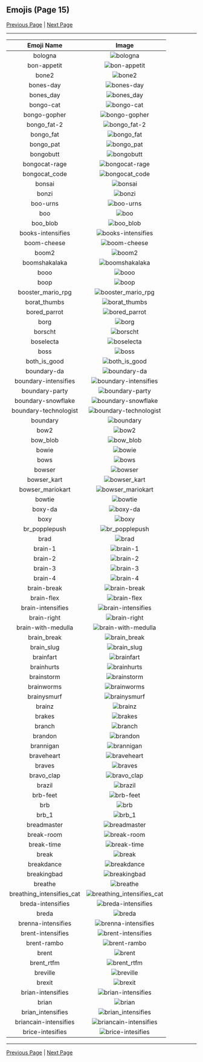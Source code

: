 
## Emojis (Page 15)

[Previous Page](/docs/hc/page-b-0014.md)
  | [Next Page](/docs/hc/page-b-0016.md)

<hr />

|Emoji Name|Image|
| :-: | :-: |
|bologna| ![bologna](/emojis/hc/bologna.png)|
|bon-appetit| ![bon-appetit](/emojis/hc/bon-appetit.jpg)|
|bone2| ![bone2](/emojis/hc/bone2.png)|
|bones-day| ![bones-day](/emojis/hc/bones-day.png)|
|bones_day| ![bones_day](/emojis/hc/bones_day.png)|
|bongo-cat| ![bongo-cat](/emojis/hc/bongo-cat.gif)|
|bongo-gopher| ![bongo-gopher](/emojis/hc/bongo-gopher.gif)|
|bongo_fat-2| ![bongo_fat-2](/emojis/hc/bongo_fat-2.gif)|
|bongo_fat| ![bongo_fat](/emojis/hc/bongo_fat.gif)|
|bongo_pat| ![bongo_pat](/emojis/hc/bongo_pat.gif)|
|bongobutt| ![bongobutt](/emojis/hc/bongobutt.gif)|
|bongocat-rage| ![bongocat-rage](/emojis/hc/bongocat-rage.gif)|
|bongocat_code| ![bongocat_code](/emojis/hc/bongocat_code.gif)|
|bonsai| ![bonsai](/emojis/hc/bonsai.png)|
|bonzi| ![bonzi](/emojis/hc/bonzi.png)|
|boo-urns| ![boo-urns](/emojis/hc/boo-urns.jpg)|
|boo| ![boo](/emojis/hc/boo.gif)|
|boo_blob| ![boo_blob](/emojis/hc/boo_blob.png)|
|books-intensifies| ![books-intensifies](/emojis/hc/books-intensifies.gif)|
|boom-cheese| ![boom-cheese](/emojis/hc/boom-cheese.png)|
|boom2| ![boom2](/emojis/hc/boom2.gif)|
|boomshakalaka| ![boomshakalaka](/emojis/hc/boomshakalaka.png)|
|booo| ![booo](/emojis/hc/booo.gif)|
|boop| ![boop](/emojis/hc/boop.gif)|
|booster_mario_rpg| ![booster_mario_rpg](/emojis/hc/booster_mario_rpg.gif)|
|borat_thumbs| ![borat_thumbs](/emojis/hc/borat_thumbs.gif)|
|bored_parrot| ![bored_parrot](/emojis/hc/bored_parrot.gif)|
|borg| ![borg](/emojis/hc/borg.png)|
|borscht| ![borscht](/emojis/hc/borscht.gif)|
|boselecta| ![boselecta](/emojis/hc/boselecta.png)|
|boss| ![boss](/emojis/hc/boss.png)|
|both_is_good| ![both_is_good](/emojis/hc/both_is_good.jpg)|
|boundary-da| ![boundary-da](/emojis/hc/boundary-da.png)|
|boundary-intensifies| ![boundary-intensifies](/emojis/hc/boundary-intensifies.gif)|
|boundary-party| ![boundary-party](/emojis/hc/boundary-party.gif)|
|boundary-snowflake| ![boundary-snowflake](/emojis/hc/boundary-snowflake.png)|
|boundary-technologist| ![boundary-technologist](/emojis/hc/boundary-technologist.png)|
|boundary| ![boundary](/emojis/hc/boundary.png)|
|bow2| ![bow2](/emojis/hc/bow2.gif)|
|bow_blob| ![bow_blob](/emojis/hc/bow_blob.png)|
|bowie| ![bowie](/emojis/hc/bowie.jpg)|
|bows| ![bows](/emojis/hc/bows.png)|
|bowser| ![bowser](/emojis/hc/bowser.jpg)|
|bowser_kart| ![bowser_kart](/emojis/hc/bowser_kart.gif)|
|bowser_mariokart| ![bowser_mariokart](/emojis/hc/bowser_mariokart.gif)|
|bowtie| ![bowtie](/emojis/hc/bowtie.png)|
|boxy-da| ![boxy-da](/emojis/hc/boxy-da.png)|
|boxy| ![boxy](/emojis/hc/boxy.png)|
|br_popplepush| ![br_popplepush](/emojis/hc/br_popplepush.png)|
|brad| ![brad](/emojis/hc/brad.png)|
|brain-1| ![brain-1](/emojis/hc/brain-1.png)|
|brain-2| ![brain-2](/emojis/hc/brain-2.png)|
|brain-3| ![brain-3](/emojis/hc/brain-3.png)|
|brain-4| ![brain-4](/emojis/hc/brain-4.png)|
|brain-break| ![brain-break](/emojis/hc/brain-break.png)|
|brain-flex| ![brain-flex](/emojis/hc/brain-flex.png)|
|brain-intensifies| ![brain-intensifies](/emojis/hc/brain-intensifies.gif)|
|brain-right| ![brain-right](/emojis/hc/brain-right.png)|
|brain-with-medulla| ![brain-with-medulla](/emojis/hc/brain-with-medulla.png)|
|brain_break| ![brain_break](/emojis/hc/brain_break.png)|
|brain_slug| ![brain_slug](/emojis/hc/brain_slug.jpg)|
|brainfart| ![brainfart](/emojis/hc/brainfart.gif)|
|brainhurts| ![brainhurts](/emojis/hc/brainhurts.jpg)|
|brainstorm| ![brainstorm](/emojis/hc/brainstorm.png)|
|brainworms| ![brainworms](/emojis/hc/brainworms.gif)|
|brainysmurf| ![brainysmurf](/emojis/hc/brainysmurf.png)|
|brainz| ![brainz](/emojis/hc/brainz.jpg)|
|brakes| ![brakes](/emojis/hc/brakes.png)|
|branch| ![branch](/emojis/hc/branch.png)|
|brandon| ![brandon](/emojis/hc/brandon.png)|
|brannigan| ![brannigan](/emojis/hc/brannigan.png)|
|braveheart| ![braveheart](/emojis/hc/braveheart.gif)|
|braves| ![braves](/emojis/hc/braves.gif)|
|bravo_clap| ![bravo_clap](/emojis/hc/bravo_clap.png)|
|brazil| ![brazil](/emojis/hc/brazil.png)|
|brb-feet| ![brb-feet](/emojis/hc/brb-feet.png)|
|brb| ![brb](/emojis/hc/brb.gif)|
|brb_1| ![brb_1](/emojis/hc/brb_1.png)|
|breadmaster| ![breadmaster](/emojis/hc/breadmaster.png)|
|break-room| ![break-room](/emojis/hc/break-room.jpg)|
|break-time| ![break-time](/emojis/hc/break-time.png)|
|break| ![break](/emojis/hc/break.png)|
|breakdance| ![breakdance](/emojis/hc/breakdance.gif)|
|breakingbad| ![breakingbad](/emojis/hc/breakingbad.png)|
|breathe| ![breathe](/emojis/hc/breathe.png)|
|breathing_intensifies_cat| ![breathing_intensifies_cat](/emojis/hc/breathing_intensifies_cat.gif)|
|breda-intensifies| ![breda-intensifies](/emojis/hc/breda-intensifies.gif)|
|breda| ![breda](/emojis/hc/breda.png)|
|brenna-intensifies| ![brenna-intensifies](/emojis/hc/brenna-intensifies.gif)|
|brent-intensifies| ![brent-intensifies](/emojis/hc/brent-intensifies.gif)|
|brent-rambo| ![brent-rambo](/emojis/hc/brent-rambo.gif)|
|brent| ![brent](/emojis/hc/brent.png)|
|brent_rtfm| ![brent_rtfm](/emojis/hc/brent_rtfm.jpg)|
|breville| ![breville](/emojis/hc/breville.png)|
|brexit| ![brexit](/emojis/hc/brexit.png)|
|brian-intensifies| ![brian-intensifies](/emojis/hc/brian-intensifies.gif)|
|brian| ![brian](/emojis/hc/brian.png)|
|brian_intensifies| ![brian_intensifies](/emojis/hc/brian_intensifies.gif)|
|briancain-intensifies| ![briancain-intensifies](/emojis/hc/briancain-intensifies.gif)|
|brice-intesifies| ![brice-intesifies](/emojis/hc/brice-intesifies.gif)|

<hr/>

[Previous Page](/docs/hc/page-b-0014.md)
  | [Next Page](/docs/hc/page-b-0016.md)